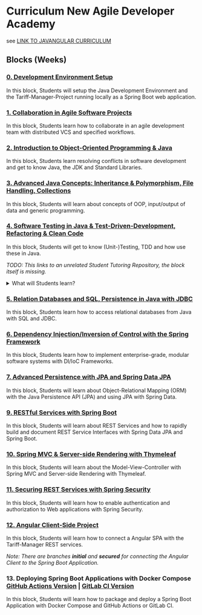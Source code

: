 # Curriculum New Agile Developer Academy

see [LINK TO JAVANGULAR CURRICULUM]()

## Blocks (Weeks)

### [0. Development Environment Setup](blocks/0_Setup/content.md)

In this block, Students will setup the Java Development Environment and the Tariff-Manager-Project running locally as a Spring Boot web application.

### [1. Collaboration in Agile Software Projects](blocks/1_Collaboration/content.md)

In this block, Students learn how to collaborate in an agile development team with distributed VCS and specified workflows.

### [2. Introduction to Object-Oriented Programming & Java](blocks/2_Java_Intro/content.md)

In this block, Students learn resolving conflicts in software development and get to know Java, the JDK and Standard Libraries.

### [3. Advanced Java Concepts: Inheritance & Polymorphism, File Handling, Collections](blocks/3_Advanced_Java/content.md)

In this block, Students will learn about concepts of OOP, input/output of data and generic programming.

### [4. Software Testing in Java & Test-Driven-Development, Refactoring & Clean Code](https://github.com/WildCodeSchool/st-clever-testing-mocking-asserting)

In this block, Students will get to know (Unit-)Testing, TDD and how use these in Java.

_TODO: This links to an unrelated Student Tutoring Repository, the block itself is missing._

<details>
    <summary>What will Students learn?</summary>

* What is TDD?
* How to do TDD in Java and Spring (Boot)
* Refactoring, TDD & Clean Code
* Testcategories (Unit, Integration, ...) and Mocking
* Deep Dive: JUnit5, AssertJ, Mockito

</details>

### [5. Relation Databases and SQL, Persistence in Java with JDBC](blocks/5_Java_SQL_JDBC/content.md)

In this block, Students learn how to access relational databases from Java with SQL and JDBC.

### [6. Dependency Injection/Inversion of Control with the Spring Framework](blocks/6_Spring_Introduction/content.md)

In this block, Students learn how to implement enterprise-grade, modular software systems with DI/IoC Frameworks.

### [7. Advanced Persistence with JPA and Spring Data JPA](blocks/7_Spring_Data_JPA/content.md)

In this block, Students will learn about Object-Relational Mapping (ORM) with the Java Persistence API (JPA) and using JPA with Spring Data.

### [9. RESTful Services with Spring Boot](blocks/9_Spring_Boot_REST/content.md)

In this block, Students will learn about REST Services and how to rapidly build and document REST Service Interfaces with Spring Data JPA and Spring Boot.

### [10. Spring MVC & Server-side Rendering with Thymeleaf](blocks/10_REST_Client_HTMX/content.md)

In this block, Students will learn about the Model-View-Controller with Spring MVC and Server-side Rendering with Thymeleaf.

### [11. Securing REST Services with Spring Security](blocks/11_Securing_Spring_Security/content.md)

In this block, Students will learn how to enable authentication and authorization to Web applications with Spring Security. 

### [12. Angular Client-Side Project](https://github.com/WildCodeSchool/angular-tariff-manager-client)

In this block, Students will learn how to connect a Angular SPA with the Tariff-Manager REST services.

_Note: There are branches **initial** and **secured** for connecting the Angular Client to the Spring Boot Application._

### 13. Deploying Spring Boot Applications with Docker Compose [GitHub Actions Version](https://github.com/WildCodeSchool/skill2hire-docker-ghactions) | [GitLab CI Version](https://gitlab.com/ice09/skill2hire-docker-gitlabci)

In this block, Students will learn how to package and deploy a Spring Boot Application with Docker Compose and GitHub Actions or GitLab CI.
